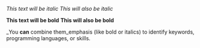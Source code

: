 *This text will be italic*
_This will also be italic_

**This text will be bold**
__This will also be bold__

_You **can** combine them_emphasis (like bold or italics) to identify keywords, programming languages, or skills. 
